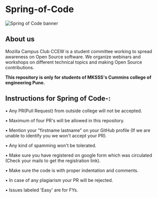 # Spring-of-Code

![Spring of Code banner](https://user-images.githubusercontent.com/99483160/226097682-532f1fa2-15c6-4849-a1fd-dde977af8455.png)


## **About us**

Mozilla Campus Club CCEW is a student committee working to spread awareness on Open Source software. We organize webinars and workshops on different technical topics and making Open Source contributions.

**This repository is only for students of MKSSS's Cummins college of engineering Pune.**
## **Instructions** for Spring of Code-:

•	Any PR(Pull Request) from outside college will not be accepted.

•	Maximum of four PR's will be allowed in this repository.

•	Mention your "firstname lastname" on your GitHub profile (If we are unable to identify you we won't accept your PR).

•	Any kind of spamming won't be tolerated.

•	Make sure you have registered on google form which was circulated (Check your mails to get the registration link).

•	Make sure the code is with proper indentation and comments.

•	In case of any plagiarism your PR will be rejected.  
 
•  Issues labeled 'Easy' are for FYs. 
